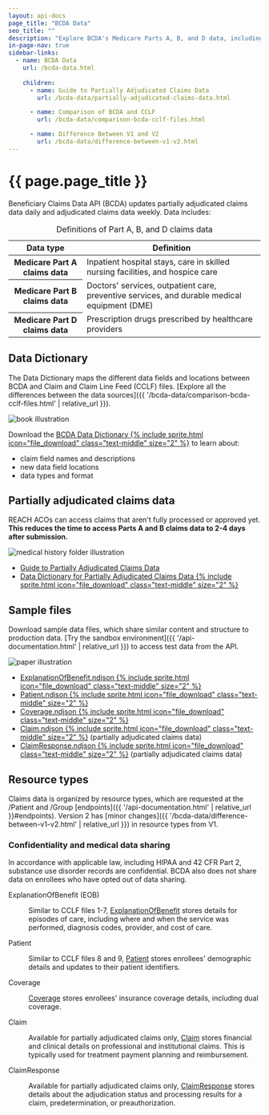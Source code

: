 ```yaml
---
layout: api-docs
page_title: "BCDA Data"
seo_title: ""
description: "Explore BCDA's Medicare Parts A, B, and D data, including the Data Dictionary, sample files, resource types, and partially adjudicated claims data."
in-page-nav: true
sidebar-links: 
  - name: BCDA Data
    url: /bcda-data.html
    
    children:
      - name: Guide to Partially Adjudicated Claims Data
        url: /bcda-data/partially-adjudicated-claims-data.html

      - name: Comparison of BCDA and CCLF
        url: /bcda-data/comparison-bcda-cclf-files.html

      - name: Difference Between V1 and V2
        url: /bcda-data/difference-between-v1-v2.html
---
```


# {{ page.page_title }}

Beneficiary Claims Data API (BCDA) updates partially adjudicated claims data daily and adjudicated claims data weekly. Data includes:

<table class="usa-table usa-table--borderless usa-table--stacked margin-bottom-4">
  <caption class="usa-sr-only">Definitions of Part A, B, and D claims data</caption>
  <thead>
    <tr>
      <th scope="col">Data type</th>
      <th scope="col">Definition</th>
    </tr>
  </thead>
  <tbody>
    <tr>
      <th scope="row">Medicare Part A claims data</th>
      <td>
        Inpatient hospital stays, care in skilled nursing facilities, and hospice care
      </td>
    </tr>
    <tr>
      <th scope="row">Medicare Part B claims data</th>
      <td>
        Doctors' services, outpatient care, preventive services, and durable medical equipment (DME)
      </td>
    </tr>
    <tr>
      <th scope="row">Medicare Part D claims data</th>
      <td>
         Prescription drugs prescribed by healthcare providers
      </td>
    </tr>
  </tbody>
</table>

## Data Dictionary

The Data Dictionary maps the different data fields and locations between BCDA and Claim and Claim Line Feed (CCLF) files. [Explore all the differences between the data sources]({{ '/bcda-data/comparison-bcda-cclf-files.html' | relative_url }}).

<div class="grid-row grid-gap margin-y-4 flex-align-center">
  <div class="grid-col-12 mobile-lg:grid-col-auto">
    <img src="{{ '/assets/img/book.svg' | relative_url }}" alt="book illustration">
  </div>
  <div class="grid-col-fill tablet:grid-col-9">
      <p>Download the <a href="{{ '/assets/downloads/BCDA_Data_Dictionary.xlsx' | relative_url }}">BCDA Data Dictionary {% include sprite.html icon="file_download" class="text-middle" size="2" %}</a> to learn about:</p>
    <ul>
      <li>claim field names and descriptions</li>
      <li>new data field locations</li>
      <li>data types and format</li>
    </ul>
  </div>
</div>

## Partially adjudicated claims data

REACH ACOs can access claims that aren't fully processed or approved yet. **This reduces the time to access Parts A and B claims data to 2-4 days after submission.**

<div class="grid-row grid-gap margin-y-4 flex-align-center">
  <div class="grid-col-12 mobile-lg:grid-col-auto">
    <img src="{{ '/assets/img/medical-history.svg' | relative_url }}" alt="medical history folder illustration">
  </div>
  <div class="grid-col-fill tablet:grid-col-9">
    <ul>
        <li>
            <a href="{{ '/bcda-data/partially-adjudicated-claims-data.html' | relative_url }}">Guide to Partially Adjudicated Claims Data</a>
        </li>
        <li>
            <a href="{{ '/assets/downloads/BCDA_Partially_Adjudicated_Data_Dictionary.xlsx' | relative_url }}" data-tealium="download">Data Dictionary for Partially Adjudicated Claims Data {% include sprite.html icon="file_download" class="text-middle" size="2" %}</a>
        </li>
    </ul>
  </div>
</div>

## Sample files

Download sample data files, which share similar content and structure to production data. [Try the sandbox environment]({{ '/api-documentation.html' | relative_url }}) to access test data from the API.

<div class="grid-row grid-gap margin-y-4 flex-align-center">
  <div class="grid-col-12 mobile-lg:grid-col-auto">
    <img src="{{ '/assets/img/paper.svg' | relative_url }}" alt="paper illustration">
  </div>
  <div class="grid-col-fill tablet:grid-col-9">
    <ul>
        <li><a href="{{ '/assets/downloads/ExplanationOfBenefit.ndjson' | relative_url }}">ExplanationOfBenefit.ndjson {% include sprite.html icon="file_download" class="text-middle" size="2" %}</a></li>
        <li><a href="{{ '/assets/downloads/Patient.ndjson' | relative_url }}">Patient.ndjson {% include sprite.html icon="file_download" class="text-middle" size="2" %}</a></li>
        <li><a href="{{ '/assets/downloads/Coverage.ndjson' | relative_url }}">Coverage.ndjson {% include sprite.html icon="file_download" class="text-middle" size="2" %}</a></li>
        <li><a href="{{ '/assets/downloads/Claim.ndjson' | relative_url }}">Claim.ndjson {% include sprite.html icon="file_download" class="text-middle" size="2" %}</a> (partially adjudicated claims data) </li>
        <li><a href="{{ '/assets/downloads/ClaimResponse.ndjson' | relative_url }}">ClaimResponse.ndjson  {% include sprite.html icon="file_download" class="text-middle" size="2" %}</a> (partially adjudicated claims data)</li>
    </ul>
  </div>
</div>

## Resource types

Claims data is organized by resource types, which are requested at the /Patient and /Group [endpoints]({{ '/api-documentation.html' | relative_url }}#endpoints). Version 2 has [minor changes]({{ '/bcda-data/difference-between-v1-v2.html' | relative_url }}) in resource types from V1.

<div class="usa-alert usa-alert--info margin-top-4">
  <div class="usa-alert__body">
    <h3 class="usa-alert__heading">Confidentiality and medical data sharing</h3>
    <p class="usa-alert__text">
      In accordance with applicable law, including HIPAA and 42 CFR Part 2, substance use disorder records are confidential. BCDA also does not share data on enrollees who have opted out of data sharing.
    </p>
  </div>
</div>


<dl class="margin-top-4">
  <dt class="font-sans-md text-bold" id="explanationofbenefit">
    ExplanationOfBenefit (EOB)
  </dt>
  <dd class="margin-left-0 margin-bottom-4"> 
    <p> Similar to CCLF files 1-7, <a href="https://hl7.org/fhir/R4/explanationofbenefit.html" target="_blank" rel="noopener noreferrer">ExplanationOfBenefit</a> stores details for episodes of care, including where and when the service was performed, diagnosis codes, provider, and cost of care.</p>
  </dd> 
  
  <div id="patient">
  <dt class="font-sans-md text-bold">
  Patient
  </dt></div>
  <dd class="margin-left-0 margin-bottom-4">
    <p>Similar to CCLF files 8 and 9, <a href="https://hl7.org/fhir/R4/patient.html" target="_blank" rel="noopener noreferrer">Patient</a> stores enrollees' demographic details and updates to their patient identifiers.</p>
  </dd>

<div id="coverage">
  <dt class="font-sans-md text-bold">
  Coverage
  </dt> </div>
  <dd class="margin-left-0 margin-bottom-4">
    <p><a href="https://hl7.org/fhir/R4/coverage.html" target="_blank" rel="noopener noreferrer">Coverage</a> stores enrollees' insurance coverage details, including dual coverage.</p>
  </dd>

<div id="claim">
  <dt class="font-sans-md text-bold">
    Claim
  </dt> </div>
  <dd class="margin-left-0 margin-bottom-4">
    <p>Available for partially adjudicated claims only, <a href="https://hl7.org/fhir/R4/claim.html" target="_blank" rel="noopener noreferrer">Claim</a> stores financial and clinical details on professional and institutional claims. This is typically used for treatment payment planning and reimbursement. </p> 
  </dd>

<div id="claimresponse">
   <dt class="font-sans-md text-bold">
   ClaimResponse
  </dt> </div>
  <dd class="margin-left-0 margin-bottom-4">
    <p>Available for partially adjudicated claims only, <a href="https://hl7.org/fhir/R4/claimresponse.html" target="_blank" rel="noopener noreferrer">ClaimResponse</a> stores details about the adjudication status and processing results for a claim, predetermination, or preauthorization.</p>
  </dd>
</dl>